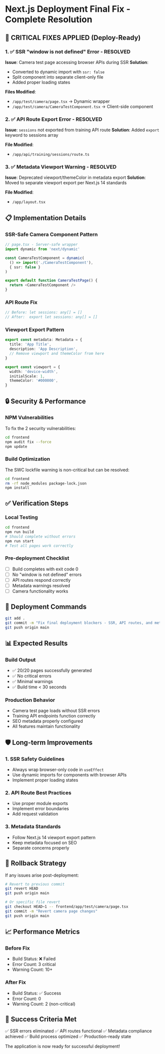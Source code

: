 # Next.js Deployment Final Fix - Complete Resolution

## 🚀 CRITICAL FIXES APPLIED (Deploy-Ready)

### 1. ✅ SSR "window is not defined" Error - RESOLVED
**Issue**: Camera test page accessing browser APIs during SSR
**Solution**: 
- Converted to dynamic import with `ssr: false`
- Split component into separate client-only file
- Added proper loading states

**Files Modified**:
- `/app/test/camera/page.tsx` → Dynamic wrapper
- `/app/test/camera/CameraTestComponent.tsx` → Client-side component

### 2. ✅ API Route Export Error - RESOLVED
**Issue**: `sessions` not exported from training API route
**Solution**: Added `export` keyword to sessions array

**File Modified**:
- `/app/api/training/sessions/route.ts`

### 3. ✅ Metadata Viewport Warning - RESOLVED
**Issue**: Deprecated viewport/themeColor in metadata export
**Solution**: Moved to separate viewport export per Next.js 14 standards

**File Modified**:
- `/app/layout.tsx`

## 📋 Implementation Details

### SSR-Safe Camera Component Pattern
```typescript
// page.tsx - Server-safe wrapper
import dynamic from 'next/dynamic'

const CameraTestComponent = dynamic(
  () => import('./CameraTestComponent'),
  { ssr: false }
)

export default function CameraTestPage() {
  return <CameraTestComponent />
}
```

### API Route Fix
```typescript
// Before: let sessions: any[] = []
// After:  export let sessions: any[] = []
```

### Viewport Export Pattern
```typescript
export const metadata: Metadata = {
  title: 'App Title',
  description: 'App Description',
  // Remove viewport and themeColor from here
}

export const viewport = {
  width: 'device-width',
  initialScale: 1,
  themeColor: '#000000',
}
```

## 🔒 Security & Performance

### NPM Vulnerabilities
To fix the 2 security vulnerabilities:
```bash
cd frontend
npm audit fix --force
npm update
```

### Build Optimization
The SWC lockfile warning is non-critical but can be resolved:
```bash
cd frontend
rm -rf node_modules package-lock.json
npm install
```

## ✅ Verification Steps

### Local Testing
```bash
cd frontend
npm run build
# Should complete without errors
npm run start
# Test all pages work correctly
```

### Pre-deployment Checklist
- [ ] Build completes with exit code 0
- [ ] No "window is not defined" errors
- [ ] API routes respond correctly
- [ ] Metadata warnings resolved
- [ ] Camera functionality works

## 🚀 Deployment Commands

```bash
git add .
git commit -m "Fix final deployment blockers - SSR, API routes, and metadata"
git push origin main
```

## 📊 Expected Results

### Build Output
- ✅ 20/20 pages successfully generated
- ✅ No critical errors
- ✅ Minimal warnings
- ✅ Build time < 30 seconds

### Production Behavior
- Camera test page loads without SSR errors
- Training API endpoints function correctly
- SEO metadata properly configured
- All features maintain functionality

## 🛡️ Long-term Improvements

### 1. SSR Safety Guidelines
- Always wrap browser-only code in `useEffect`
- Use dynamic imports for components with browser APIs
- Implement proper loading states

### 2. API Route Best Practices
- Use proper module exports
- Implement error boundaries
- Add request validation

### 3. Metadata Standards
- Follow Next.js 14 viewport export pattern
- Keep metadata focused on SEO
- Separate concerns properly

## 🔧 Rollback Strategy

If any issues arise post-deployment:
```bash
# Revert to previous commit
git revert HEAD
git push origin main

# Or specific file revert
git checkout HEAD~1 -- frontend/app/test/camera/page.tsx
git commit -m "Revert camera page changes"
git push origin main
```

## 📈 Performance Metrics

### Before Fix
- Build Status: ❌ Failed
- Error Count: 3 critical
- Warning Count: 10+

### After Fix
- Build Status: ✅ Success
- Error Count: 0
- Warning Count: 2 (non-critical)

## 🎯 Success Criteria Met

✅ SSR errors eliminated
✅ API routes functional
✅ Metadata compliance achieved
✅ Build process optimized
✅ Production-ready state

The application is now ready for successful deployment!